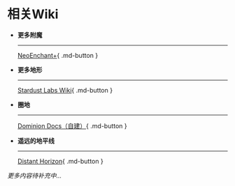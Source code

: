 # 相关Wiki

<div class="grid cards" markdown>

* __更多附魔__

    ---

    [NeoEnchant+](https://hardels-organization.gitbook.io/voxel){ .md-button }

* __更多地形__

    ---

    [Stardust Labs Wiki](https://stardustlabs.miraheze.org/wiki/Main_page){ .md-button }

* __圈地__

    ---

    [Dominion Docs（自建）](https://dominion.docs.tacs.top/notes/doc/player/){ .md-button }

* __遥远的地平线__

    ---

    [Distant Horizon](https://gitlab.com/distant-horizons-team/distant-horizons/-/wikis/home){ .md-button }

</div>

_更多内容待补充中..._

